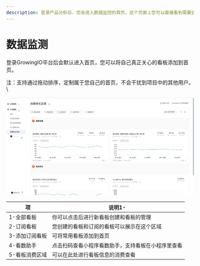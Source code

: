 ```yaml
---
description: 登录产品分析后，您会进入数据监控的首页，这个页面上您可以直接看到需要监控的数据。
---
```


# 数据监测

登录GrowingIO平台后会默认进入首页，您可以将自己真正关心的看板添加到首页。

注：支持通过拖动排序，定制属于您自己的首页，不会干扰到项目中的其他用户。\


![](<../../../.gitbook/assets/image (1).png>)



| 项        | 说明1-                      |
| -------- | ------------------------- |
| 1-全部看板   | 你可以点击后进行新看板创建和看板的管理       |
| 2-订阅看板   | 您创建的看板和订阅的看板可以展示在这个区域     |
| 3-添加订阅看板 | 可将常用看板添加到首页               |
| 4-看数助手   | 点击扫码查看小程序看数助手，支持看板在小程序里查看 |
| 5-看板消费区域 | 可以在此处进行看板信息的消费查看          |
